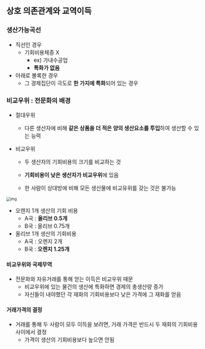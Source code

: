 ## 상호 의존관계와 교역이득

### 생산가능곡선

- 직선인 경우
  - 기회비용체증 X
    - ex) 가내수공업
    - **특화가 없음**
- 아래로 볼록한 경우
  - 그 경제집단이 극도로 **한 가지에 특화**되어 있는 경우

### 비교우위 : 전문화의 배경

- 절대우위

  - 다른 생산자에 비해 **같은 상품을 더 적은 양의 생산요소를 투입**하여 생산할 수 있는 능력

- 비교우위

  - 두 생산자의 기회비용의 크기를 비교하는 것

  - **기회비용이 낮은 생산자가 비교우위**에 있음
  - 한 사람이 상대방에 비해 모든 생산물에 비교유위를 갖는 것은 불가능

<img src="https://mblogthumb-phinf.pstatic.net/20160123_282/haksengyo_1453521267583oT6Xv_JPEG/comparative-advantage.jpg?type=w2" alt="img" style="zoom:67%;" /> 

- 오렌지 1개 생산의 기회 비용
  - A국 : **올리브 0.5개**
  - B국 : 올리브 0.75개
- 올리브 1개 생산의 기회비용
  - A국 : 오렌지 2개
  - B국 : **오렌지 1.25개**

#### 비교우위와 국제무역

- 전문화와 자유거래를 통해 얻는 이득은 비교우위 때문
  - 비교우위에 있는 물건의 생산에 특화하면 경제의 총생산량 증가
  - 자신들이 내야했던 각 재화의 기회비용보다 낮은 가격에 그 재화를 얻음

#### 거래가격의 결정

- 거래를 통해 두 사람이 모두 이득을 보려면, 거래 가격은 반드시 두 재화의 기회비용 사이에서 결정
  - 가격이 생산의 기회비용보다 높으면 안됨